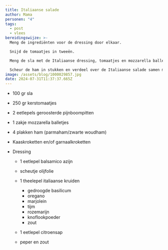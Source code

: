 ```yaml
---
title: Italiaanse salade
author: Mama
personen: "4"
tags:
  - post
  - vlees
bereidingswijze: >-
  Meng de ingrediënten voor de dressing door elkaar. 

  Snijd de tomaatjes in tweeën. 

  Meng de sla met de Italiaanse dressing, tomaatjes en mozzarella balletjes.

  Scheur de ham in stukken en verdeel over de Italiaanse salade samen met de pijnboompitten. 
image: /assets/blog/1000029857.jpg
date: 2024-07-31T11:37:37.665Z
---
```

* 1﻿00 gr sla
* 2﻿50 gr kerstomaatjes
* 2﻿ eetlepels geroosterde pijnboompitten
* 1﻿ zakje mozzarella balletjes
* 4﻿ plakken ham (parmaham/zwarte woudham)
* K﻿aaskroketten en/of garnaalkroketten
* D﻿ressing

  * 1﻿ eetlepel balsamico azijn
  * s﻿cheutje olijfolie
  * 1﻿ theelepel italiaanse kruiden

    * g﻿edroogde basilicum
    * o﻿regano
    * m﻿arjolein
    * t﻿ijm
    * r﻿ozemarijn
    * k﻿noflookpoeder
    * z﻿out
  * 1﻿ eetlepel citroensap
  * p﻿eper en zout